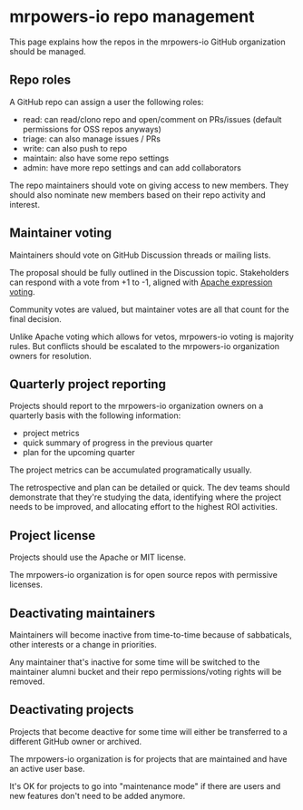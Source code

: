# mrpowers-io repo management

This page explains how the repos in the mrpowers-io GitHub organization should be managed.

## Repo roles

A GitHub repo can assign a user the following roles:

* read: can read/clono repo and open/comment on PRs/issues (default permissions for OSS repos anyways)
* triage: can also manage issues / PRs
* write: can also push to repo
* maintain: also have some repo settings
* admin: have more repo settings and can add collaborators

The repo maintainers should vote on giving access to new members.  They should also nominate new members based on their repo activity and interest.

## Maintainer voting

Maintainers should vote on GitHub Discussion threads or mailing lists.

The proposal should be fully outlined in the Discussion topic.  Stakeholders can respond with a vote from +1 to -1, aligned with [Apache expression voting](https://www.apache.org/foundation/voting.html#expressing-votes-1-0-1-and-fractions).

Community votes are valued, but maintainer votes are all that count for the final decision.

Unlike Apache voting which allows for vetos, mrpowers-io voting is majority rules.  But conflicts should be escalated to the mrpowers-io organization owners for resolution.

## Quarterly project reporting

Projects should report to the mrpowers-io organization owners on a quarterly basis with the following information:

* project metrics
* quick summary of progress in the previous quarter
* plan for the upcoming quarter

The project metrics can be accumulated programatically usually.

The retrospective and plan can be detailed or quick.  The dev teams should demonstrate that they're studying the data, identifying where the project needs to be improved, and allocating effort to the highest ROI activities.

## Project license

Projects should use the Apache or MIT license.

The mrpowers-io organization is for open source repos with permissive licenses.

## Deactivating maintainers

Maintainers will become inactive from time-to-time because of sabbaticals, other interests or a change in priorities.

Any maintainer that's inactive for some time will be switched to the maintainer alumni bucket and their repo permissions/voting rights will be removed.

## Deactivating projects

Projects that become deactive for some time will either be transferred to a different GitHub owner or archived.

The mrpowers-io organization is for projects that are maintained and have an active user base.

It's OK for projects to go into "maintenance mode" if there are users and new features don't need to be added anymore.

